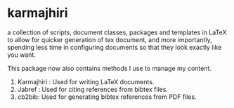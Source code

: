 karmajhiri
============

  a collection of scripts, document classes, packages and templates in LaTeX
to allow for quicker generation of tex document, and more importantly, spending
less time in configuring documents so that they look exactly like you want.


This package now also contains methods I use to manage my content.

1. Karmajhiri : Used for writing LaTeX documents.
2. Jabref : Used for citing references from bibtex files.
3. cb2bib: Used for generating bibtex references from PDF files.
